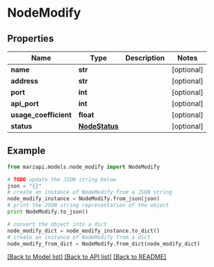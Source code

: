# NodeModify


## Properties
Name | Type | Description | Notes
------------ | ------------- | ------------- | -------------
**name** | **str** |  | [optional] 
**address** | **str** |  | [optional] 
**port** | **int** |  | [optional] 
**api_port** | **int** |  | [optional] 
**usage_coefficient** | **float** |  | [optional] 
**status** | [**NodeStatus**](NodeStatus.md) |  | [optional] 

## Example

```python
from marzapi.models.node_modify import NodeModify

# TODO update the JSON string below
json = "{}"
# create an instance of NodeModify from a JSON string
node_modify_instance = NodeModify.from_json(json)
# print the JSON string representation of the object
print NodeModify.to_json()

# convert the object into a dict
node_modify_dict = node_modify_instance.to_dict()
# create an instance of NodeModify from a dict
node_modify_from_dict = NodeModify.from_dict(node_modify_dict)
```
[[Back to Model list]](../README.md#documentation-for-models) [[Back to API list]](../README.md#documentation-for-api-endpoints) [[Back to README]](../README.md)


